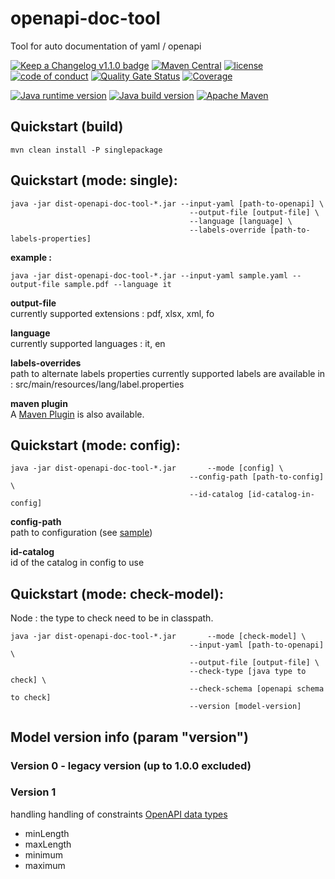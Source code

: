 # openapi-doc-tool

Tool for auto documentation of yaml / openapi

[![Keep a Changelog v1.1.0 badge](https://img.shields.io/badge/changelog-Keep%20a%20Changelog%20v1.1.0-%23E05735)](CHANGELOG.md) 
[![Maven Central](https://img.shields.io/maven-central/v/org.fugerit.java/openapi-doc-tool.svg)](https://central.sonatype.com/artifact/org.fugerit.java/openapi-doc-tool)
[![license](https://img.shields.io/badge/License-Apache%20License%202.0-teal.svg)](https://opensource.org/licenses/Apache-2.0)
[![code of conduct](https://img.shields.io/badge/conduct-Contributor%20Covenant-purple.svg)](https://github.com/fugerit-org/fj-universe/blob/main/CODE_OF_CONDUCT.md)
[![Quality Gate Status](https://sonarcloud.io/api/project_badges/measure?project=fugerit-org_openapi-doc-tool&metric=alert_status)](https://sonarcloud.io/summary/new_code?id=fugerit-org_openapi-doc-tool)
[![Coverage](https://sonarcloud.io/api/project_badges/measure?project=fugerit-org_openapi-doc-tool&metric=coverage)](https://sonarcloud.io/summary/new_code?id=fugerit-org_openapi-doc-tool)

[![Java runtime version](https://img.shields.io/badge/run%20on-java%208+-%23113366.svg?style=for-the-badge&logo=openjdk&logoColor=white)](https://universe.fugerit.org/src/docs/versions/java11.html)
[![Java build version](https://img.shields.io/badge/build%20on-java%2011+-%23ED8B00.svg?style=for-the-badge&logo=openjdk&logoColor=white)](https://universe.fugerit.org/src/docs/versions/java11.html)
[![Apache Maven](https://img.shields.io/badge/Apache%20Maven-3.9.0+-C71A36?style=for-the-badge&logo=Apache%20Maven&logoColor=white)](https://universe.fugerit.org/src/docs/versions/maven3_9.html)

## Quickstart (build)

```
mvn clean install -P singlepackage		
```

## Quickstart (mode: single):

```
java -jar dist-openapi-doc-tool-*.jar --input-yaml [path-to-openapi] \
										--output-file [output-file] \
										--language [language] \
										--labels-override [path-to-labels-properties]
```
										
**example :**  

```
java -jar dist-openapi-doc-tool-*.jar --input-yaml sample.yaml --output-file sample.pdf --language it
```

**output-file**   
currently supported extensions : pdf, xlsx, xml, fo

**language**  
currently supported languages : it, en

**labels-overrides**   
path to alternate labels properties
currently supported labels are available in : src/main/resources/lang/label.properties

**maven plugin**  
A [Maven Plugin](https://github.com/fugerit-org/openapi-doc-maven-plugin) is also available.


## Quickstart (mode: config):

```
java -jar dist-openapi-doc-tool-*.jar 		--mode [config] \
										--config-path [path-to-config] \
										--id-catalog [id-catalog-in-config]
```

**config-path**   
path to configuration (see [sample](src/test/resources/yaml-doc-config.xml))

**id-catalog**   
id of the catalog in config to use


## Quickstart (mode: check-model):

Node : the type to check need to be in classpath.

```
java -jar dist-openapi-doc-tool-*.jar 		--mode [check-model] \
										--input-yaml [path-to-openapi] \
										--output-file [output-file] \
										--check-type [java type to check] \
										--check-schema [openapi schema to check]
										--version [model-version]
```

## Model version info (param "version")

### Version 0 - legacy version (up to 1.0.0 excluded)

### Version 1

handling handling of constraints [OpenAPI data types](https://swagger.io/docs/specification/data-models/data-types/)
 - minLength
 - maxLength
 - minimum
 - maximum 
